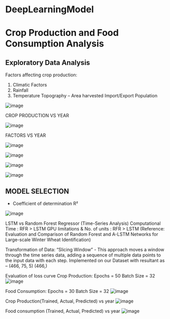 # DeepLearningModel
# Crop Production and Food Consumption Analysis

## Exploratory Data Analysis

Factors affecting crop production:
  1. Climatic Factors
  2. Rainfall
  3. Temperature
Topography – Area harvested
Import/Export
Population

![image](https://github.com/SharozOfficial/DeepLearningModel/assets/158645890/6d182ca2-6930-44f4-825c-2c3a77635d9a)

CROP PRODUCTION VS YEAR

![image](https://github.com/SharozOfficial/DeepLearningModel/assets/158645890/29012d27-e4d7-46db-bdd0-4665331c722d)

FACTORS VS YEAR

![image](https://github.com/SharozOfficial/DeepLearningModel/assets/158645890/3cc009ce-e4ce-4715-9951-78e2cf38de2d)

![image](https://github.com/SharozOfficial/DeepLearningModel/assets/158645890/122d34bf-6557-48ed-b305-1377b7993dce)

![image](https://github.com/SharozOfficial/DeepLearningModel/assets/158645890/7d6f0110-d4d5-4e55-bd29-7287a1c4553f)

![image](https://github.com/SharozOfficial/DeepLearningModel/assets/158645890/f22b190c-eee5-4763-830e-e084d4090197)

## MODEL SELECTION

- Coefficient of determination R²

![image](https://github.com/SharozOfficial/DeepLearningModel/assets/158645890/f0316631-a513-403d-9886-c3cd1dbec6ac)

LSTM vs Random Forest Regressor (Time-Series Analysis)
Computational Time : RFR > LSTM
GPU limitations & No. of units : RFR > LSTM (Reference: Evaluation and Comparison of Random Forest and A-LSTM Networks for Large-scale Winter Wheat Identification)

Transformation of Data:
“Slicing Window” - This approach moves a window through the time series data, adding a sequence of multiple data points to the input data with each step. 
Implemented on our Dataset with resultant as – (466, 75, 5) (466,)

Evaluation of loss curve
Crop Production:
Epochs = 50
Batch Size = 32
![image](https://github.com/SharozOfficial/DeepLearningModel/assets/158645890/d1f54a8b-18d0-42bc-82e9-029a050ca040)

Food Consumption:
Epochs = 30
Batch Size = 32
![image](https://github.com/SharozOfficial/DeepLearningModel/assets/158645890/978780a2-3532-4a5e-a113-3cb5d3b28e33)

Crop Production(Trained, Actual, Predicted) vs year
![image](https://github.com/SharozOfficial/DeepLearningModel/assets/158645890/ca6f2dd8-8f50-4885-a9d5-5ee7597a78df)

Food consumption (Trained, Actual, Predicted) vs year
![image](https://github.com/SharozOfficial/DeepLearningModel/assets/158645890/a6d8aba6-f20a-4c38-b60c-547ee5807a30)



















